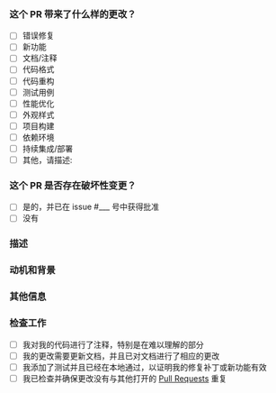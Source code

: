 <!--
感谢你对本项目的贡献！
在创建 PR 之前，请确保你已阅读过本项目的贡献指南。
为避免浪费时间，最好先打开与 PR 相关的议题，等待批准后再处理。
-->

### 这个 PR 带来了什么样的更改？
<!--
通过将 "[ ]" 修改为 "[x]" 来选中，至少从中选择一个。
如果要引入新的选项，必须向维护者提出和讨论，并且得到批准。
-->

- [ ] 错误修复
- [ ] 新功能
- [ ] 文档/注释
- [ ] 代码格式
- [ ] 代码重构
- [ ] 测试用例
- [ ] 性能优化
- [ ] 外观样式
- [ ] 项目构建
- [ ] 依赖环境
- [ ] 持续集成/部署
- [ ] 其他，请描述:

### 这个 PR 是否存在破坏性变更？
<!--
此更改是否可能导致现有功能无法按预期工作？
如果是，用户可能需要在其应用程序中进行哪些更改？请在其他信息中描述现有应用程序的影响和迁移路径。
-->

- [ ] 是的，并已在 issue #___ 号中获得批准
- [ ] 没有

### 描述
<!--
详细描述你做出的更改。
如：修复 Bug 以及解决方案的说明、新功能的使用说明以及实现逻辑。
-->



### 动机和背景
<!--
为什么需要更改？它解决了什么问题？
如果这已经在 GitHub Issues 中讨论过，请将其链接到此处。如：resolve #issue编号
-->



### 其他信息
<!-- 任何你觉得需要补充说明的信息。 -->



### 检查工作
<!-- 在打开 PR 之前，请检查以下各点，并选中检查完成的工作。 -->
- [ ] 我对我的代码进行了注释，特别是在难以理解的部分
- [ ] 我的更改需要更新文档，并且已对文档进行了相应的更改
- [ ] 我添加了测试并且已经在本地通过，以证明我的修复补丁或新功能有效
- [ ] 我已检查并确保更改没有与其他打开的 [Pull Requests](https://github.com/A-kirami/KiramiBot/pulls) 重复
